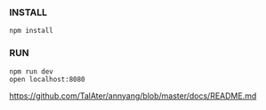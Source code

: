 ### INSTALL

```
npm install
```

### RUN

```
npm run dev
open localhost:8080
```


https://github.com/TalAter/annyang/blob/master/docs/README.md
